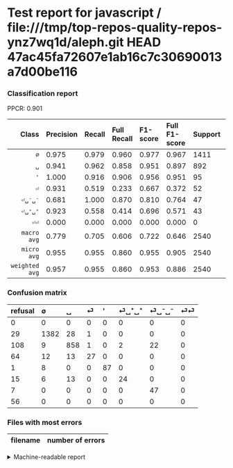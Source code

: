 # Test report for javascript / file:///tmp/top-repos-quality-repos-ynz7wq1d/aleph.git HEAD 47ac45fa72607e1ab16c7c30690013a7d00be116

### Classification report

PPCR: 0.901

| Class | Precision | Recall | Full Recall | F1-score | Full F1-score | Support | Full Support | PPCR |
|------:|:----------|:-------|:------------|:---------|:---------|:--------|:-------------|:-----|
| `∅` | 0.975| 0.979| 0.960| 0.977| 0.967| 1411| 1440| 0.980 |
| `␣` | 0.941| 0.962| 0.858| 0.951| 0.897| 892| 1000| 0.892 |
| `'` | 1.000| 0.916| 0.906| 0.956| 0.951| 95| 96| 0.990 |
| `⏎` | 0.931| 0.519| 0.233| 0.667| 0.372| 52| 116| 0.448 |
| `⏎␣⁻␣⁻` | 0.681| 1.000| 0.870| 0.810| 0.764| 47| 54| 0.870 |
| `⏎␣⁺␣⁺` | 0.923| 0.558| 0.414| 0.696| 0.571| 43| 58| 0.741 |
| `⏎⏎` | 0.000| 0.000| 0.000| 0.000| 0.000| 0| 56| 0.000 |
| `macro avg` | 0.779| 0.705| 0.606| 0.722| 0.646| 2540| 2820| 0.901 |
| `micro avg` | 0.955| 0.955| 0.860| 0.955| 0.905| 2540| 2820| 0.901 |
| `weighted avg` | 0.957| 0.955| 0.860| 0.953| 0.886| 2540| 2820| 0.901 |

### Confusion matrix

|refusal|  ∅| ␣| ⏎| '| ⏎␣⁺␣⁺| ⏎␣⁻␣⁻| ⏎⏎| 
|:---|:---|:---|:---|:---|:---|:---|:---|
|0 |0 |0 |0 |0 |0 |0 |0 |
|29 |1382 |28 |1 |0 |0 |0 |0 |
|108 |9 |858 |1 |0 |2 |22 |0 |
|64 |12 |13 |27 |0 |0 |0 |0 |
|1 |8 |0 |0 |87 |0 |0 |0 |
|15 |6 |13 |0 |0 |24 |0 |0 |
|7 |0 |0 |0 |0 |0 |47 |0 |
|56 |0 |0 |0 |0 |0 |0 |0 |

### Files with most errors

| filename | number of errors|
|:----:|:-----|

<details>
    <summary>Machine-readable report</summary>
```json
{
  "cl_report": {"\u0027": {"f1-score": 0.956043956043956, "precision": 1.0, "recall": 0.9157894736842105, "support": 95}, "macro avg": {"f1-score": 0.7224709002704247, "precision": 0.7787657470339971, "recall": 0.704927198062489, "support": 2540}, "micro avg": {"f1-score": 0.9547244094488189, "precision": 0.9547244094488189, "recall": 0.9547244094488189, "support": 2540}, "weighted avg": {"f1-score": 0.9531676339556061, "precision": 0.9568712616138286, "recall": 0.9547244094488189, "support": 2540}, "\u2205": {"f1-score": 0.9773691654879774, "precision": 0.9752999294283698, "recall": 0.9794472005669738, "support": 1411}, "\u23ce": {"f1-score": 0.6666666666666666, "precision": 0.9310344827586207, "recall": 0.5192307692307693, "support": 52}, "\u23ce\u23ce": {"f1-score": 0.0, "precision": 0.0, "recall": 0.0, "support": 0}, "\u23ce\u2423\u207a\u2423\u207a": {"f1-score": 0.6956521739130436, "precision": 0.9230769230769231, "recall": 0.5581395348837209, "support": 43}, "\u23ce\u2423\u207b\u2423\u207b": {"f1-score": 0.810344827586207, "precision": 0.6811594202898551, "recall": 1.0, "support": 47}, "\u2423": {"f1-score": 0.951219512195122, "precision": 0.9407894736842105, "recall": 0.9618834080717489, "support": 892}},
  "cl_report_full": {"\u0027": {"f1-score": 0.9508196721311475, "precision": 1.0, "recall": 0.90625, "support": 96}, "macro avg": {"f1-score": 0.6462610844438806, "precision": 0.7787657470339971, "recall": 0.6058420452472176, "support": 2820}, "micro avg": {"f1-score": 0.9048507462686567, "precision": 0.9547244094488189, "recall": 0.8599290780141844, "support": 2820}, "weighted avg": {"f1-score": 0.8863493029723909, "precision": 0.9360079582607008, "recall": 0.8599290780141844, "support": 2820}, "\u2205": {"f1-score": 0.9674483724186209, "precision": 0.9752999294283698, "recall": 0.9597222222222223, "support": 1440}, "\u23ce": {"f1-score": 0.3724137931034483, "precision": 0.9310344827586207, "recall": 0.23275862068965517, "support": 116}, "\u23ce\u23ce": {"f1-score": 0.0, "precision": 0.0, "recall": 0.0, "support": 56}, "\u23ce\u2423\u207a\u2423\u207a": {"f1-score": 0.5714285714285715, "precision": 0.9230769230769231, "recall": 0.41379310344827586, "support": 58}, "\u23ce\u2423\u207b\u2423\u207b": {"f1-score": 0.7642276422764227, "precision": 0.6811594202898551, "recall": 0.8703703703703703, "support": 54}, "\u2423": {"f1-score": 0.897489539748954, "precision": 0.9407894736842105, "recall": 0.858, "support": 1000}},
  "ppcr": 0.900709219858156
}
```
</details>
